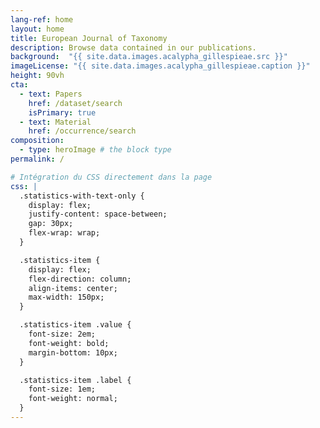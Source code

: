 ```yaml
---
lang-ref: home
layout: home
title: European Journal of Taxonomy
description: Browse data contained in our publications.
background:  "{{ site.data.images.acalypha_gillespieae.src }}"
imageLicense: "{{ site.data.images.acalypha_gillespieae.caption }}"
height: 90vh
cta:
  - text: Papers
    href: /dataset/search
    isPrimary: true
  - text: Material
    href: /occurrence/search
composition:
  - type: heroImage # the block type
permalink: /

# Intégration du CSS directement dans la page
css: |
  .statistics-with-text-only {
    display: flex;
    justify-content: space-between;
    gap: 30px;
    flex-wrap: wrap;
  }

  .statistics-item {
    display: flex;
    flex-direction: column;
    align-items: center;
    max-width: 150px;
  }

  .statistics-item .value {
    font-size: 2em;
    font-weight: bold;
    margin-bottom: 10px;
  }

  .statistics-item .label {
    font-size: 1em;
    font-weight: normal;
  }
---
```

